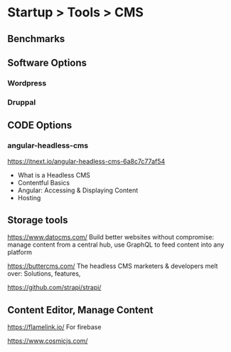 # Startup > Tools > CMS

## Benchmarks

## Software Options
### Wordpress
### Druppal

## CODE Options
### angular-headless-cms
https://itnext.io/angular-headless-cms-6a8c7c77af54
- What is a Headless CMS
- Contentful Basics
- Angular: Accessing & Displaying Content
- Hosting

## Storage tools
https://www.datocms.com/
Build better websites without compromise: manage content from a central hub, use GraphQL to feed content into any platform

https://buttercms.com/
The headless CMS marketers & developers melt over: Solutions, features, 

https://github.com/strapi/strapi/

## Content Editor, Manage Content
https://flamelink.io/
For firebase

https://www.cosmicjs.com/
